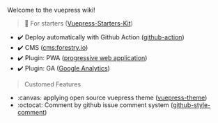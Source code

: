 Welcome to the vuepress wiki!

> :cake: For starters ([Vuepress-Starters-Kit](https://github.com/4923/vuepress/wiki/for-Vuepress-Starters))

- :heavy_check_mark: Deploy automatically with Github Action ([github-action](https://github.com/4923/vuepress/wiki/github-action))
- :heavy_check_mark: CMS ([cms:forestry.io](https://github.com/4923/vuepress/wiki/cms))
- :heavy_check_mark: Plugin: PWA ([progressive web application](https://github.com/4923/vuepress/wiki/progressive-web-application))
- :heavy_check_mark: Plugin: GA ([Google Analytics](https://github.com/4923/vuepress/wiki/google-analytics))

> Customed Features
- :canvas: applying open source vuepress theme ([vuepress-theme](https://github.com/4923/vuepress/wiki/vuepress-theme))
- :octocat: Comment by github issue comment system ([github-style-comment](https://github.com/4923/vuepress/wiki/github-style-comment))
